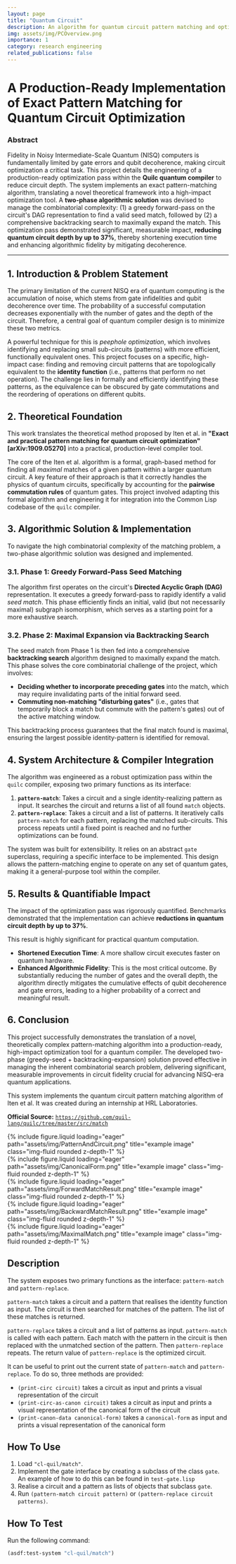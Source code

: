 ```yaml
---
layout: page
title: "Quantum Circuit"
description: An algorithm for quantum circuit pattern matching and optimization.
img: assets/img/PCOverview.png
importance: 1
category: research engineering
related_publications: false
---
```


# A Production-Ready Implementation of Exact Pattern Matching for Quantum Circuit Optimization

### Abstract

Fidelity in Noisy Intermediate-Scale Quantum (NISQ) computers is fundamentally limited by gate errors and qubit decoherence, making circuit optimization a critical task. This project details the engineering of a production-ready optimization pass within the **Quilc quantum compiler** to reduce circuit depth. The system implements an exact pattern-matching algorithm, translating a novel theoretical framework into a high-impact optimization tool. A **two-phase algorithmic solution** was devised to manage the combinatorial complexity: (1) a greedy forward-pass on the circuit's DAG representation to find a valid seed match, followed by (2) a comprehensive backtracking search to maximally expand the match. This optimization pass demonstrated significant, measurable impact, **reducing quantum circuit depth by up to 37%**, thereby shortening execution time and enhancing algorithmic fidelity by mitigating decoherence.

---

## 1. Introduction & Problem Statement

The primary limitation of the current NISQ era of quantum computing is the accumulation of noise, which stems from gate infidelities and qubit decoherence over time. The probability of a successful computation decreases exponentially with the number of gates and the depth of the circuit. Therefore, a central goal of quantum compiler design is to minimize these two metrics.

A powerful technique for this is _peephole optimization_, which involves identifying and replacing small sub-circuits (patterns) with more efficient, functionally equivalent ones. This project focuses on a specific, high-impact case: finding and removing circuit patterns that are topologically equivalent to the **identity function** (i.e., patterns that perform no net operation). The challenge lies in formally and efficiently identifying these patterns, as the equivalence can be obscured by gate commutations and the reordering of operations on different qubits.

## 2. Theoretical Foundation

This work translates the theoretical method proposed by Iten et al. in **"Exact and practical pattern matching for quantum circuit optimization" [arXiv:1909.05270]** into a practical, production-level compiler tool.

The core of the Iten et al. algorithm is a formal, graph-based method for finding all _maximal_ matches of a given pattern within a larger quantum circuit. A key feature of their approach is that it correctly handles the physics of quantum circuits, specifically by accounting for the **pairwise commutation rules** of quantum gates. This project involved adapting this formal algorithm and engineering it for integration into the Common Lisp codebase of the `quilc` compiler.

## 3. Algorithmic Solution & Implementation

To navigate the high combinatorial complexity of the matching problem, a two-phase algorithmic solution was designed and implemented.

### 3.1. Phase 1: Greedy Forward-Pass Seed Matching

The algorithm first operates on the circuit's **Directed Acyclic Graph (DAG)** representation. It executes a greedy forward-pass to rapidly identify a valid _seed match_. This phase efficiently finds an initial, valid (but not necessarily maximal) subgraph isomorphism, which serves as a starting point for a more exhaustive search.

### 3.2. Phase 2: Maximal Expansion via Backtracking Search

The seed match from Phase 1 is then fed into a comprehensive **backtracking search** algorithm designed to maximally expand the match. This phase solves the core combinatorial challenge of the project, which involves:

- **Deciding whether to incorporate preceding gates** into the match, which may require invalidating parts of the initial forward seed.
- **Commuting non-matching "disturbing gates"** (i.e., gates that temporarily block a match but commute with the pattern's gates) out of the active matching window.

This backtracking process guarantees that the final match found is maximal, ensuring the largest possible identity-pattern is identified for removal.

## 4. System Architecture & Compiler Integration

The algorithm was engineered as a robust optimization pass within the `quilc` compiler, exposing two primary functions as its interface:

1.  **`pattern-match`**: Takes a circuit and a single identity-realizing pattern as input. It searches the circuit and returns a list of all found `match` objects.
2.  **`pattern-replace`**: Takes a circuit and a list of patterns. It iteratively calls `pattern-match` for each pattern, replacing the matched sub-circuits. This process repeats until a fixed point is reached and no further optimizations can be found.

The system was built for extensibility. It relies on an abstract `gate` superclass, requiring a specific interface to be implemented. This design allows the pattern-matching engine to operate on any set of quantum gates, making it a general-purpose tool within the compiler.

## 5. Results & Quantifiable Impact

The impact of the optimization pass was rigorously quantified. Benchmarks demonstrated that the implementation can achieve **reductions in quantum circuit depth by up to 37%**.

This result is highly significant for practical quantum computation.

- **Shortened Execution Time**: A more shallow circuit executes faster on quantum hardware.
- **Enhanced Algorithmic Fidelity**: This is the most critical outcome. By substantially reducing the number of gates and the overall depth, the algorithm directly mitigates the cumulative effects of qubit decoherence and gate errors, leading to a higher probability of a correct and meaningful result.

## 6. Conclusion

This project successfully demonstrates the translation of a novel, theoretically complex pattern-matching algorithm into a production-ready, high-impact optimization tool for a quantum compiler. The developed two-phase (greedy-seed + backtracking-expansion) solution proved effective in managing the inherent combinatorial search problem, delivering significant, measurable improvements in circuit fidelity crucial for advancing NISQ-era quantum applications.

This system implements the quantum circuit pattern matching algorithm of Iten et al. It was created during an internship at HRL Laboratories.

**Official Source:** [`https://github.com/quil-lang/quilc/tree/master/src/match`](https://github.com/quil-lang/quilc/tree/master/src/match)

<div class="col">
    <div class="col-sm mt-3 mt-md-0">
        {% include figure.liquid loading="eager" path="assets/img/PatternAndCircuit.png" title="example image" class="img-fluid rounded z-depth-1" %}
    </div>
    <div class="col-sm mt-3 mt-md-0">
        {% include figure.liquid loading="eager" path="assets/img/CanonicalForm.png" title="example image" class="img-fluid rounded z-depth-1" %}
    </div>
    <div class="col-sm mt-3 mt-md-0">
        {% include figure.liquid loading="eager" path="assets/img/ForwardMatchResult.png" title="example image" class="img-fluid rounded z-depth-1" %}
    </div>
    <div class="col-sm mt-3 mt-md-0">
        {% include figure.liquid loading="eager" path="assets/img/BackwardMatchResult.png" title="example image" class="img-fluid rounded z-depth-1" %}
    </div>
        <div class="col-sm mt-3 mt-md-0">
        {% include figure.liquid loading="eager" path="assets/img/MaximalMatch.png" title="example image" class="img-fluid rounded z-depth-1" %}
    </div>
</div>

## Description

The system exposes two primary functions as the interface: `pattern-match` and `pattern-replace`.

`pattern-match` takes a circuit and a pattern that realises the identity function as input. The circuit is then searched for matches of the pattern. The list of these matches is returned.

`pattern-replace` takes a circuit and a list of patterns as input. `pattern-match` is called with each pattern. Each match with the pattern in the circuit is then replaced with the unmatched section of the pattern. Then `pattern-replace` repeats. The return value of `pattern-replace` is the optimized circuit.

It can be useful to print out the current state of `pattern-match` and `pattern-replace`. To do so, three methods are provided:

- `(print-circ circuit)` takes a circuit as input and prints a visual representation of the circuit
- `(print-circ-as-canon circuit)` takes a circuit as input and prints a visual representation of the canonical form of the circuit
- `(print-canon-data canonical-form)` takes a `canonical-form` as input and prints a visual representation of the canonical form

## How To Use

1.  Load `"cl-quil/match"`.
2.  Implement the gate interface by creating a subclass of the class `gate`. An example of how to do this can be found in `test-gate.lisp`
3.  Realise a circuit and a pattern as lists of objects that subclass `gate`.
4.  Run `(pattern-match circuit pattern)` or `(pattern-replace circuit patterns)`.

## How To Test

Run the following command:

```lisp
(asdf:test-system "cl-quil/match")
```
